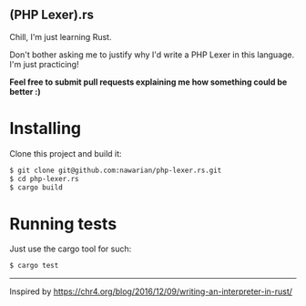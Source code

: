(PHP Lexer).rs
---

Chill, I'm just learning Rust.

Don't bother asking me to justify why I'd
write a PHP Lexer in this language. I'm just
practicing!

**Feel free to submit pull requests explaining
me how something could be better :)**

# Installing

Clone this project and build it:

```bash
$ git clone git@github.com:nawarian/php-lexer.rs.git
$ cd php-lexer.rs
$ cargo build
```

# Running tests

Just use the cargo tool for such:

```bash
$ cargo test
```

---

Inspired by https://chr4.org/blog/2016/12/09/writing-an-interpreter-in-rust/
